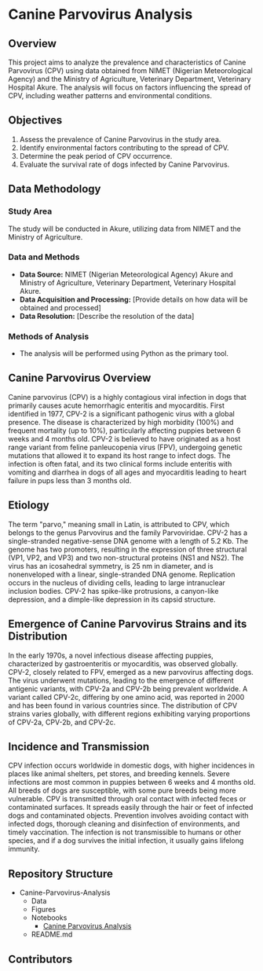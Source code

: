 # Canine Parvovirus Analysis

## Overview
This project aims to analyze the prevalence and characteristics of Canine Parvovirus (CPV) using data obtained from NIMET (Nigerian Meteorological Agency) and the Ministry of Agriculture, Veterinary Department, Veterinary Hospital Akure. The analysis will focus on factors influencing the spread of CPV, including weather patterns and environmental conditions.

## Objectives
1. Assess the prevalence of Canine Parvovirus in the study area.
2. Identify environmental factors contributing to the spread of CPV.
3. Determine the peak period of CPV occurrence.
4. Evaluate the survival rate of dogs infected by Canine Parvovirus.

## Data Methodology
### Study Area
The study will be conducted in Akure, utilizing data from NIMET and the Ministry of Agriculture.

### Data and Methods
- **Data Source:** NIMET (Nigerian Meteorological Agency) Akure and Ministry of Agriculture, Veterinary Department, Veterinary Hospital Akure.
- **Data Acquisition and Processing:** [Provide details on how data will be obtained and processed]
- **Data Resolution:** [Describe the resolution of the data]

### Methods of Analysis
- The analysis will be performed using Python as the primary tool.

## Canine Parvovirus Overview
Canine parvovirus (CPV) is a highly contagious viral infection in dogs that primarily causes acute hemorrhagic enteritis and myocarditis. First identified in 1977, CPV-2 is a significant pathogenic virus with a global presence. The disease is characterized by high morbidity (100%) and frequent mortality (up to 10%), particularly affecting puppies between 6 weeks and 4 months old. CPV-2 is believed to have originated as a host range variant from feline panleucopenia virus (FPV), undergoing genetic mutations that allowed it to expand its host range to infect dogs. The infection is often fatal, and its two clinical forms include enteritis with vomiting and diarrhea in dogs of all ages and myocarditis leading to heart failure in pups less than 3 months old.

## Etiology
The term "parvo," meaning small in Latin, is attributed to CPV, which belongs to the genus Parvovirus and the family Parvoviridae. CPV-2 has a single-stranded negative-sense DNA genome with a length of 5.2 Kb. The genome has two promoters, resulting in the expression of three structural (VP1, VP2, and VP3) and two non-structural proteins (NS1 and NS2). The virus has an icosahedral symmetry, is 25 nm in diameter, and is nonenveloped with a linear, single-stranded DNA genome. Replication occurs in the nucleus of dividing cells, leading to large intranuclear inclusion bodies. CPV-2 has spike-like protrusions, a canyon-like depression, and a dimple-like depression in its capsid structure.

## Emergence of Canine Parvovirus Strains and its Distribution
In the early 1970s, a novel infectious disease affecting puppies, characterized by gastroenteritis or myocarditis, was observed globally. CPV-2, closely related to FPV, emerged as a new parvovirus affecting dogs. The virus underwent mutations, leading to the emergence of different antigenic variants, with CPV-2a and CPV-2b being prevalent worldwide. A variant called CPV-2c, differing by one amino acid, was reported in 2000 and has been found in various countries since. The distribution of CPV strains varies globally, with different regions exhibiting varying proportions of CPV-2a, CPV-2b, and CPV-2c.

## Incidence and Transmission
CPV infection occurs worldwide in domestic dogs, with higher incidences in places like animal shelters, pet stores, and breeding kennels. Severe infections are most common in puppies between 6 weeks and 4 months old. All breeds of dogs are susceptible, with some pure breeds being more vulnerable. CPV is transmitted through oral contact with infected feces or contaminated surfaces. It spreads easily through the hair or feet of infected dogs and contaminated objects. Prevention involves avoiding contact with infected dogs, thorough cleaning and disinfection of environments, and timely vaccination. The infection is not transmissible to humans or other species, and if a dog survives the initial infection, it usually gains lifelong immunity.

## Repository Structure
- Canine-Parvovirus-Analysis
    - Data
    - Figures
    - Notebooks
        - [Canine Parvovirus Analysis](Notebooks/Canine_Parvovirus_Analysis.ipynb)
    - README.md

## Contributors
